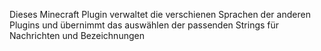 Dieses Minecraft Plugin verwaltet die verschienen Sprachen der anderen Plugins und übernimmt das auswählen der passenden Strings für Nachrichten und Bezeichnungen
